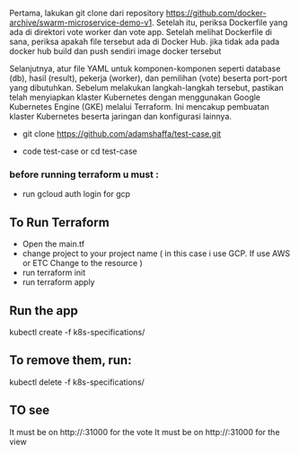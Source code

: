 Pertama, lakukan git clone dari repository https://github.com/docker-archive/swarm-microservice-demo-v1. Setelah itu, periksa Dockerfile yang ada di direktori vote worker dan vote app. Setelah melihat Dockerfile di sana, periksa apakah file tersebut ada di Docker Hub. jika tidak ada pada docker hub build dan push sendiri image docker tersebut

Selanjutnya, atur file YAML untuk komponen-komponen seperti database (db), hasil (result), pekerja (worker), dan pemilihan (vote) beserta port-port yang dibutuhkan. Sebelum melakukan langkah-langkah tersebut, pastikan telah menyiapkan klaster Kubernetes dengan menggunakan Google Kubernetes Engine (GKE) melalui Terraform. Ini mencakup pembuatan klaster Kubernetes beserta jaringan dan konfigurasi lainnya.


- git clone https://github.com/adamshaffa/test-case.git

- code test-case or cd test-case





### before running terraform u must : 
- run gcloud auth login for gcp


## To Run Terraform 

- Open the main.tf 
- change project to your project name ( in this case i use GCP. If use AWS or ETC Change to the resource )
- run terraform init
- run terraform apply

## Run the app 
kubectl create -f k8s-specifications/

## To remove them, run:


kubectl delete -f k8s-specifications/

## TO see 

It must be on http://<localhost>:31000 for the vote
It must be on http://<localhost>:31000 for the view
